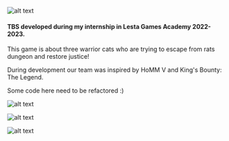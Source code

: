 ![alt text](https://github.com/StefanHJC/TaleOfTails/blob/master/ReadmeFiles/Logo%20Tale%20of%20tails4.png "Logo")

#### TBS developed during my internship in Lesta Games Academy 2022-2023.
This game is about three warrior cats who are trying to escape from rats dungeon and restore justice!

During development our team was inspired by HoMM V and King's Bounty: The Legend.

Some code here need to be refactored :)

![alt text](https://github.com/StefanHJC/TaleOfTails/blob/master/ReadmeFiles/GIFs/2.gif "Wizard range attack gif")

![alt text](https://github.com/StefanHJC/TaleOfTails/blob/master/ReadmeFiles/GIFs/1.gif "Fireball ability gif")

![alt text](https://github.com/StefanHJC/TaleOfTails/blob/master/ReadmeFiles/GIFs/3.gif "Knight melee attack gif")
